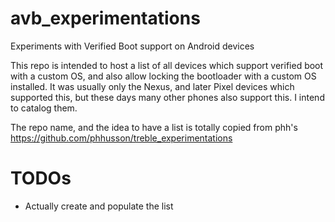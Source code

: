 # avb_experimentations
Experiments with Verified Boot support on Android devices

This repo is intended to host a list of all devices which support verified boot with a custom OS, and also allow locking the bootloader with a custom OS installed.
It was usually only the Nexus, and later Pixel devices which supported this, but these days many other phones also support this.
I intend to catalog them.

The repo name, and the idea to have a list is totally copied from phh's https://github.com/phhusson/treble_experimentations

# TODOs
* Actually create and populate the list
